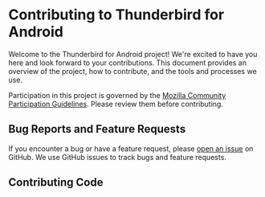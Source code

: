 # Contributing to Thunderbird for Android

Welcome to the Thunderbird for Android project! We're excited to have you here and look forward to your contributions. This document provides an overview of the project, how to contribute, and the tools and processes we use.

Participation in this project is governed by the [Mozilla Community Participation Guidelines](https://www.mozilla.org/en-US/about/governance/policies/participation/). Please review them before contributing.

## Bug Reports and Feature Requests

If you encounter a bug or have a feature request, please [open an issue](https://github.com/thunderbird/thunderbird-android/issues/new/choose) on GitHub. We use GitHub issues to track bugs and feature requests.

## Contributing Code
